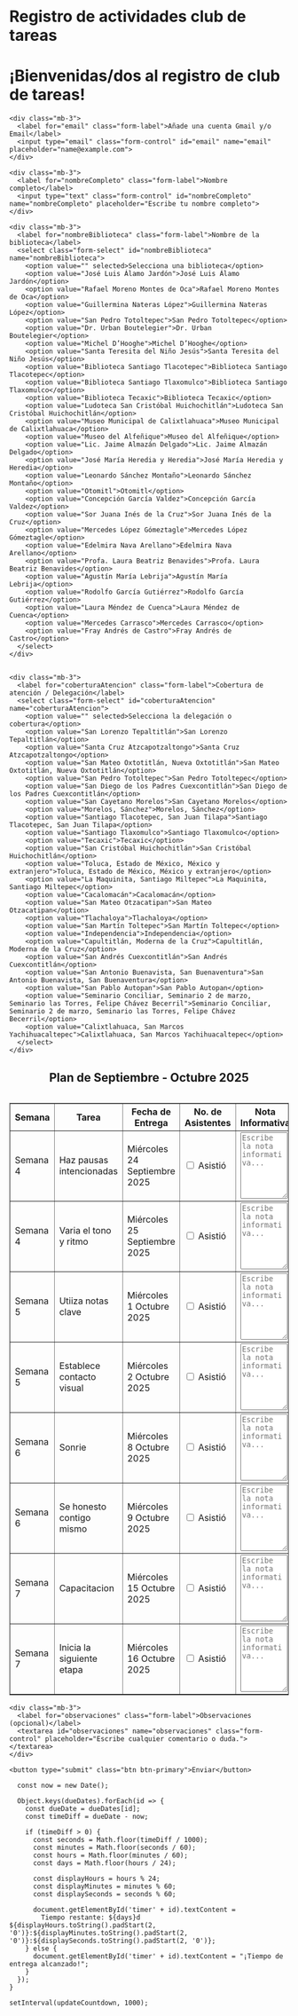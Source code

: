 # Registro de actividades club de tareas
<html lang="es">
<head>
  <meta charset="utf-8">
  <meta name="viewport" content="width=device-width, initial-scale=1">
  <title>Servicios Sociales Registro</title>
  <link href="https://cdn.jsdelivr.net/npm/bootstrap@5.3.7/dist/css/bootstrap.min.css" rel="stylesheet">
  <style>
    body {
      padding: 20px;
    }

    h1 {
      color: #0d6efd;
    }

    .blue-row {
      background-color: #cce5ff;
    }

    .pink-row {
      background-color: #f8d7da;
    }

    .red-row {
      background-color: #f5c6cb;
    }

    .imagen {
      max-width: 100%;
      height: auto;
      border: 2px solid #333;
      border-radius: 10px;
      margin-top: 20px;
    }

    input[type="file"] {
      margin-top: 20px;
      padding: 10px;
      background-color: #4CAF50;
      color: white;
      border: none;
      border-radius: 5px;
      cursor: pointer;
    }

    input[type="file"]:hover {
      background-color: #45a049;
    }

    textarea {
      width: 95%;
      height: 120px;
      resize: vertical;
    }

    .timer {
      font-size: 14px;
      font-weight: bold;
      color: #d63384;
    }
  </style>
</head>
<body>

  <h1>¡Bienvenidas/dos al registro de club de tareas!</h1>

  <form class="form registro" action="https://formspree.io/f/xgvlgvvd" method="POST" enctype="multipart/form-data">

    <div class="mb-3">
      <label for="email" class="form-label">Añade una cuenta Gmail y/o Email</label>
      <input type="email" class="form-control" id="email" name="email" placeholder="name@example.com">
    </div>

    <div class="mb-3">
      <label for="nombreCompleto" class="form-label">Nombre completo</label>
      <input type="text" class="form-control" id="nombreCompleto" name="nombreCompleto" placeholder="Escribe tu nombre completo">
    </div>

    <div class="mb-3">
      <label for="nombreBiblioteca" class="form-label">Nombre de la biblioteca</label>
      <select class="form-select" id="nombreBiblioteca" name="nombreBiblioteca">
        <option value="" selected>Selecciona una biblioteca</option>
        <option value="José Luis Álamo Jardón">José Luis Álamo Jardón</option>
        <option value="Rafael Moreno Montes de Oca">Rafael Moreno Montes de Oca</option>
        <option value="Guillermina Nateras López">Guillermina Nateras López</option>
        <option value="San Pedro Totoltepec">San Pedro Totoltepec</option>
        <option value="Dr. Urban Boutelegier">Dr. Urban Boutelegier</option>
        <option value="Michel D’Hooghe">Michel D’Hooghe</option>
        <option value="Santa Teresita del Niño Jesús">Santa Teresita del Niño Jesús</option>
        <option value="Biblioteca Santiago Tlacotepec">Biblioteca Santiago Tlacotepec</option>
        <option value="Biblioteca Santiago Tlaxomulco">Biblioteca Santiago Tlaxomulco</option>
        <option value="Biblioteca Tecaxic">Biblioteca Tecaxic</option>
        <option value="Ludoteca San Cristóbal Huichochitlán">Ludoteca San Cristóbal Huichochitlán</option>
        <option value="Museo Municipal de Calixtlahuaca">Museo Municipal de Calixtlahuaca</option>
        <option value="Museo del Alfeñique">Museo del Alfeñique</option>
        <option value="Lic. Jaime Almazán Delgado">Lic. Jaime Almazán Delgado</option>
        <option value="José María Heredia y Heredia">José María Heredia y Heredia</option>
        <option value="Leonardo Sánchez Montaño">Leonardo Sánchez Montaño</option>
        <option value="Otomitl">Otomitl</option>
        <option value="Concepción García Valdez">Concepción García Valdez</option>
        <option value="Sor Juana Inés de la Cruz">Sor Juana Inés de la Cruz</option>
        <option value="Mercedes López Gómeztagle">Mercedes López Gómeztagle</option>
        <option value="Edelmira Nava Arellano">Edelmira Nava Arellano</option>
        <option value="Profa. Laura Beatriz Benavides">Profa. Laura Beatriz Benavides</option>
        <option value="Agustín María Lebrija">Agustín María Lebrija</option>
        <option value="Rodolfo García Gutiérrez">Rodolfo García Gutiérrez</option>
        <option value="Laura Méndez de Cuenca">Laura Méndez de Cuenca</option>
        <option value="Mercedes Carrasco">Mercedes Carrasco</option>
        <option value="Fray Andrés de Castro">Fray Andrés de Castro</option>
      </select>
    </div>

    
    <div class="mb-3">
      <label for="coberturaAtencion" class="form-label">Cobertura de atención / Delegación</label>
      <select class="form-select" id="coberturaAtencion" name="coberturaAtencion">
        <option value="" selected>Selecciona la delegación o cobertura</option>
        <option value="San Lorenzo Tepaltitlán">San Lorenzo Tepaltitlán</option>
        <option value="Santa Cruz Atzcapotzaltongo">Santa Cruz Atzcapotzaltongo</option>
        <option value="San Mateo Oxtotitlán, Nueva Oxtotitlán">San Mateo Oxtotitlán, Nueva Oxtotitlán</option>
        <option value="San Pedro Totoltepec">San Pedro Totoltepec</option>
        <option value="San Diego de los Padres Cuexcontitlán">San Diego de los Padres Cuexcontitlán</option>
        <option value="San Cayetano Morelos">San Cayetano Morelos</option>
        <option value="Morelos, Sánchez">Morelos, Sánchez</option>
        <option value="Santiago Tlacotepec, San Juan Tilapa">Santiago Tlacotepec, San Juan Tilapa</option>
        <option value="Santiago Tlaxomulco">Santiago Tlaxomulco</option>
        <option value="Tecaxic">Tecaxic</option>
        <option value="San Cristóbal Huichochitlán">San Cristóbal Huichochitlán</option>
        <option value="Toluca, Estado de México, México y extranjero">Toluca, Estado de México, México y extranjero</option>
        <option value="La Maquinita, Santiago Miltepec">La Maquinita, Santiago Miltepec</option>
        <option value="Cacalomacán">Cacalomacán</option>
        <option value="San Mateo Otzacatipan">San Mateo Otzacatipan</option>
        <option value="Tlachaloya">Tlachaloya</option>
        <option value="San Martín Toltepec">San Martín Toltepec</option>
        <option value="Independencia">Independencia</option>
        <option value="Capultitlán, Moderna de la Cruz">Capultitlán, Moderna de la Cruz</option>
        <option value="San Andrés Cuexcontitlán">San Andrés Cuexcontitlán</option>
        <option value="San Antonio Buenavista, San Buenaventura">San Antonio Buenavista, San Buenaventura</option>
        <option value="San Pablo Autopan">San Pablo Autopan</option>
        <option value="Seminario Conciliar, Seminario 2 de marzo, Seminario las Torres, Felipe Chávez Becerril">Seminario Conciliar, Seminario 2 de marzo, Seminario las Torres, Felipe Chávez Becerril</option>
        <option value="Calixtlahuaca, San Marcos Yachihuacaltepec">Calixtlahuaca, San Marcos Yachihuacaltepec</option>
      </select>
    </div>
    
<h2 style="text-align:center;">Plan de Septiembre - Octubre 2025</h2>
  <table class="table table-bordered">
   <!DOCTYPE html>
<html lang="es">
<head>
  <meta charset="UTF-8">
  <meta name="viewport" content="width=device-width, initial-scale=1.0">
  <title>Contador de Tiempo</title>
</head>
<body>
<table border="1">
  <thead>
    <tr>
      <th>Semana</th>
      <th>Tarea</th>
      <th>Fecha de Entrega</th>
      <th>No. de Asistentes</th>
      <th>Nota Informativa</th>
      <th>Archivos</th>
    </tr>
  </thead>
  <tbody>

<form action="https://formspree.io/f/xgvlgvvd" method="POST" enctype="multipart/form-data">
  <tr>
    <td>Semana 4</td>
    <td>Haz pausas intencionadas</td>
    <td>Miércoles 24 Septiembre 2025</td>
    <td>
      <input type="checkbox" name="asistencia"> Asistió
    </td>
    <td>
      <textarea name="nota" placeholder="Escribe la nota informativa..."></textarea>
    </td>
    <td>
      <span class="timer" data-fecha="2025-09-24T23:59:59"></span>
    </td>
    <td>
      <input type="file" name="evidencia" required>
    </td>
    <td>
      <input type="hidden" name="actividad" value="Haz pausas intencionadas">
      <button type="submit" class="btn btn-primary">Entregar</button>
    </td>
  </tr>
</form>

<form action="https://formspree.io/f/xgvlgvvd" method="POST" enctype="multipart/form-data">
  <tr>
    <td>Semana 4</td>
    <td>Varia el tono y ritmo</td>
    <td>Miércoles 25 Septiembre 2025</td>
    <td>
      <input type="checkbox" name="asistencia"> Asistió
    </td>
    <td>
      <textarea name="nota" placeholder="Escribe la nota informativa..."></textarea>
    </td>
    <td>
      <span class="timer" data-fecha="2025-09-25T23:59:59"></span>
    </td>
    <td>
      <input type="file" name="evidencia" required>
    </td>
    <td>
      <input type="hidden" name="actividad" value="Haz pausas intencionadas">
      <button type="submit" class="btn btn-primary">Entregar</button>
    </td>
  </tr>
</form>


<form action="https://formspree.io/f/xgvlgvvd" method="POST" enctype="multipart/form-data">
  <tr>
    <td>Semana 5</td>
    <td>Utiiza notas clave</td>
    <td>Miércoles 1 Octubre 2025</td>
    <td>
      <input type="checkbox" name="asistencia"> Asistió
    </td>
    <td>
      <textarea name="nota" placeholder="Escribe la nota informativa..."></textarea>
    </td>
    <td>
      <span class="timer" data-fecha="2025-10-01T23:59:59"></span>
    </td>
    <td>
      <input type="file" name="evidencia" required>
    </td>
    <td>
      <input type="hidden" name="actividad" value="Haz pausas intencionadas">
      <button type="submit" class="btn btn-primary">Entregar</button>
    </td>
  </tr>
</form>


<form action="https://formspree.io/f/xgvlgvvd" method="POST" enctype="multipart/form-data">
  <tr>
    <td>Semana 5</td>
    <td>Establece contacto visual</td>
    <td>Miércoles 2 Octubre 2025</td>
    <td>
      <input type="checkbox" name="asistencia"> Asistió
    </td>
    <td>
      <textarea name="nota" placeholder="Escribe la nota informativa..."></textarea>
    </td>
    <td>
      <span class="timer" data-fecha="2025-10-02T23:59:59"></span>
    </td>
    <td>
      <input type="file" name="evidencia" required>
    </td>
    <td>
      <input type="hidden" name="actividad" value="Haz pausas intencionadas">
      <button type="submit" class="btn btn-primary">Entregar</button>
    </td>
  </tr>
</form>

<form action="https://formspree.io/f/xgvlgvvd" method="POST" enctype="multipart/form-data">
  <tr>
    <td>Semana 6</td>
    <td>Sonrie</td>
    <td>Miércoles 8 Octubre 2025</td>
    <td>
      <input type="checkbox" name="asistencia"> Asistió
    </td>
    <td>
      <textarea name="nota" placeholder="Escribe la nota informativa..."></textarea>
    </td>
    <td>
      <span class="timer" data-fecha="2025-10-08T23:59:59"></span>
    </td>
    <td>
      <input type="file" name="evidencia" required>
    </td>
    <td>
      <input type="hidden" name="actividad" value="Haz pausas intencionadas">
      <button type="submit" class="btn btn-primary">Entregar</button>
    </td>
  </tr>
</form>
<form action="https://formspree.io/f/xgvlgvvd" method="POST" enctype="multipart/form-data">
  <tr>
    <td>Semana 6</td>
    <td>Se honesto contigo mismo</td>
    <td>Miércoles 9 Octubre 2025</td>
    <td>
      <input type="checkbox" name="asistencia"> Asistió
    </td>
    <td>
      <textarea name="nota" placeholder="Escribe la nota informativa..."></textarea>
    </td>
    <td>
      <span class="timer" data-fecha="2025-10-09T23:59:59"></span>
    </td>
    <td>
      <input type="file" name="evidencia" required>
    </td>
    <td>
      <input type="hidden" name="actividad" value="Haz pausas intencionadas">
      <button type="submit" class="btn btn-primary">Entregar</button>
    </td>
  </tr>
</form>

<form action="https://formspree.io/f/xgvlgvvd" method="POST" enctype="multipart/form-data">
  <tr>
    <td>Semana 7</td>
    <td>Capacitacion</td>
    <td>Miércoles 15 Octubre 2025</td>
    <td>
      <input type="checkbox" name="asistencia"> Asistió
    </td>
    <td>
      <textarea name="nota" placeholder="Escribe la nota informativa..."></textarea>
    </td>
    <td>
      <span class="timer" data-fecha="2025-10-15T23:59:59"></span>
    </td>
    <td>
      <input type="file" name="evidencia" required>
    </td>
    <td>
      <input type="hidden" name="actividad" value="Haz pausas intencionadas">
      <button type="submit" class="btn btn-primary">Entregar</button>
    </td>
  </tr>
</form>

<form action="https://formspree.io/f/xgvlgvvd" method="POST" enctype="multipart/form-data">
  <tr>
    <td>Semana 7</td>
    <td>Inicia la siguiente etapa</td>
    <td>Miércoles 16 Octubre 2025</td>
    <td>
      <input type="checkbox" name="asistencia"> Asistió
    </td>
    <td>
      <textarea name="nota" placeholder="Escribe la nota informativa..."></textarea>
    </td>
    <td>
      <span class="timer" data-fecha="2025-10-16T23:59:59"></span>
    </td>
    <td>
      <input type="file" name="evidencia" required>
    </td>
    <td>
      <input type="hidden" name="actividad" value="Haz pausas intencionadas">
      <button type="submit" class="btn btn-primary">Entregar</button>
    </td>
  </tr>
</form>
  </tbody>
</table>

    <div class="mb-3">
      <label for="observaciones" class="form-label">Observaciones (opcional)</label>
      <textarea id="observaciones" name="observaciones" class="form-control" placeholder="Escribe cualquier comentario o duda."></textarea>
    </div>

    <button type="submit" class="btn btn-primary">Enviar</button>
 <form class="form-register"
     action="https://formspree.io/f/xgvlgvvd"
    method="POST
   >
   <script>
    function updateCountdown() {
      const dueDates = {
       <span id="timer7" class="timer" data-fecha="2025-09-24T23:59:59"></span>
       <span id="timer8" class="timer" data-fecha="2025-09-25T23:59:59"></span>
       <span id="timer9" class="timer" data-fecha="2025-10-01T23:59:59"></span>
       <span id="timer10" class="timer" data-fecha="2025-10-02T23:59:59"></span>
       <span id="timer14" class="timer" data-fecha="2025-10-08T23:59:59"></span>
       <span id="timer14" class="timer" data-fecha="2025-10-09T23:59:59"></span>
      <span id="timer14" class="timer" data-fecha="2025-10-15T23:59:59"></span>
      <span id="timer14" class="timer" data-fecha="2025-10-16T23:59:59"></span>

      const now = new Date();

      Object.keys(dueDates).forEach(id => {
        const dueDate = dueDates[id];
        const timeDiff = dueDate - now;

        if (timeDiff > 0) {
          const seconds = Math.floor(timeDiff / 1000);
          const minutes = Math.floor(seconds / 60);
          const hours = Math.floor(minutes / 60);
          const days = Math.floor(hours / 24);

          const displayHours = hours % 24;
          const displayMinutes = minutes % 60;
          const displaySeconds = seconds % 60;

          document.getElementById('timer' + id).textContent = 
            Tiempo restante: ${days}d ${displayHours.toString().padStart(2, '0')}:${displayMinutes.toString().padStart(2, '0')}:${displaySeconds.toString().padStart(2, '0')};
        } else {
          document.getElementById('timer' + id).textContent = "¡Tiempo de entrega alcanzado!";
        }
      });
    }

    setInterval(updateCountdown, 1000);
  </script>
  <script>
  // Fechas de entrega
  const dueDates = {
    1: '2025-09-01T00:00:00',
    2: '2025-09-02T00:00:00',
    3: '2025-09-08T00:00:00',
    4: '2025-09-09T00:00:00',
    5: '2025-09-15T00:00:00',
    6: '2025-09-16T00:00:00',
    7: '2025-09-24T00:00:00',
    8: '2025-09-25T00:00:00',
    9: '2025-10-01T00:00:00',
    10: '2025-10-02T00:00:00',
    11: '2025-10-08T00:00:00',
    12: '2025-10-09T00:00:00',
    13: '2025-10-15T00:00:00',
    14: '2025-10-16T00:00:00',
  };

  function formatTimeUnit(unit) {
    return unit.toString().padStart(2, '0');
  }

  function updateCountdown() {
    const now = new Date();

    Object.entries(dueDates).forEach(([id, dateString]) => {
      const dueDate = new Date(dateString);
      const timeDiff = dueDate.getTime() - now.getTime();
      const timerElement = document.getElementById(timer${id});

      if (!timerElement) return;

      if (timeDiff > 0) {
        const totalSeconds = Math.floor(timeDiff / 1000);
        const days = Math.floor(totalSeconds / 86400);
        const hours = Math.floor((totalSeconds % 86400) / 3600);
        const minutes = Math.floor((totalSeconds % 3600) / 60);
        const seconds = totalSeconds % 60;

        timerElement.textContent = ⏳ Tiempo restante: ${days}d ${formatTimeUnit(hours)}:${formatTimeUnit(minutes)}:${formatTimeUnit(seconds)};
      } else {
        timerElement.textContent = "✅ ¡Tiempo de entrega alcanzado!";
      }
    });
  }

  // Actualiza cada segundo
  setInterval(updateCountdown, 1000);
  // Ejecutar al cargar
  updateCountdown();
</script>

</body>
</html>
